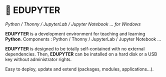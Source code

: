 # 🐍 EDUPYTER
*Python / Thonny / JupyterLab / Jupyter Notebook ...  for Windows*

**EDUPYTER** is a development environment for teaching and learning **Python**. Components : Python / Thonny / JupyterLab / Jupyter Notebook ...

**EDUPYTER** is designed to be totally self-contained with no external dependencies. Then, **EDUPYTER** can be installed on a hard disk or a USB key without administrator rights.

Easy to deploy, update and extend (packages, modules, applications...).
